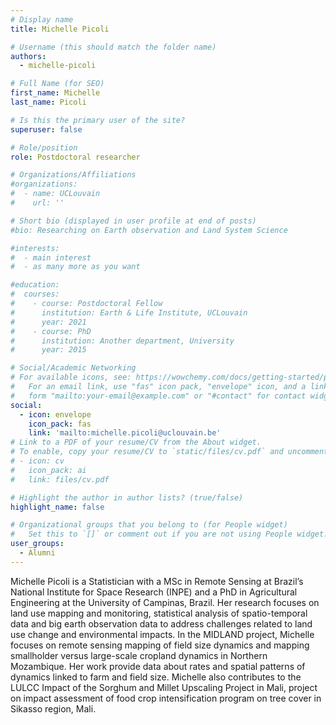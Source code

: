 ```yaml
---
# Display name
title: Michelle Picoli

# Username (this should match the folder name)
authors:
  - michelle-picoli

# Full Name (for SEO)
first_name: Michelle
last_name: Picoli

# Is this the primary user of the site?
superuser: false

# Role/position
role: Postdoctoral researcher

# Organizations/Affiliations
#organizations:
#  - name: UCLouvain
#    url: ''

# Short bio (displayed in user profile at end of posts)
#bio: Researching on Earth observation and Land System Science

#interests:
#  - main interest
#  - as many more as you want

#education:
#  courses:
#    - course: Postdoctoral Fellow 
#      institution: Earth & Life Institute, UCLouvain
#      year: 2021
#    - course: PhD 
#      institution: Another department, University
#      year: 2015

# Social/Academic Networking
# For available icons, see: https://wowchemy.com/docs/getting-started/page-builder/#icons
#   For an email link, use "fas" icon pack, "envelope" icon, and a link in the
#   form "mailto:your-email@example.com" or "#contact" for contact widget.
social:
  - icon: envelope
    icon_pack: fas
    link: 'mailto:michelle.picoli@uclouvain.be'
# Link to a PDF of your resume/CV from the About widget.
# To enable, copy your resume/CV to `static/files/cv.pdf` and uncomment the lines below.
# - icon: cv
#   icon_pack: ai
#   link: files/cv.pdf

# Highlight the author in author lists? (true/false)
highlight_name: false

# Organizational groups that you belong to (for People widget)
#   Set this to `[]` or comment out if you are not using People widget.
user_groups:
  - Alumni
---
```


Michelle Picoli is a Statistician with a MSc in Remote Sensing at Brazil’s National Institute for Space Research (INPE) and a PhD in Agricultural Engineering at the University of Campinas, Brazil.  Her research focuses on land use mapping and monitoring, statistical analysis of spatio-temporal data and big earth observation data to address challenges related to land use change and environmental impacts.
In the MIDLAND project, Michelle focuses on remote sensing mapping of field size dynamics and mapping smallholder versus large-scale cropland dynamics in Northern Mozambique. Her work provide data about rates and spatial patterns of dynamics linked to farm and field size.
Michelle also contributes to the LULCC Impact of the Sorghum and Millet Upscaling Project in Mali, project on impact assessment of food crop intensification program on tree cover in Sikasso region, Mali.